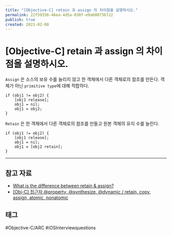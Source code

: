 ```yaml
---
title: "[Objective-C] retain 과 assign 의 차이점을 설명하시오."
permalink: 22f59356-46ea-4d5a-030f-e9a600736722
publish: true
created: 2021-02-08
---
```


# \[Objective-C] retain 과 assign 의 차이점을 설명하시오.

`Assign` 은 소스의 보유 수를 늘리지 않고 한 객체에서 다른 객체로의 참조를 만든다. 객체가 아닌 `primitive type`에 대해 적합하다.

```objc
if (obj1 != obj2) {
	[obj1 release];
	obj1 = nil;
	obj1 = obj2;
}
```

`Retain` 은 한 객체에서 다른 객체로의 참조를 만들고 원본 객체의 유지 수를 늘린다.

```objc
if (obj1 != obj2) {
	[obj1 release];
	obj1 = nil;
	obj1 = [obj2 retain];
}
```

---

## 참고 자료

- [What is the difference between retain & assign?](https://www.mindstick.com/interview/12748/what-is-the-difference-between-retain-assign)
- [[Obj-C] 접근자 @property, @synthesize, @dynamic / retain, copy, assign, atomic, nonatomic](https://jivepia.tistory.com/81)

## 태그

#Objective-C/ARC #iOSInterviewquestions